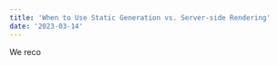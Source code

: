 ```yaml
---
title: 'When to Use Static Generation vs. Server-side Rendering'
date: '2023-03-14'
---
```


We reco